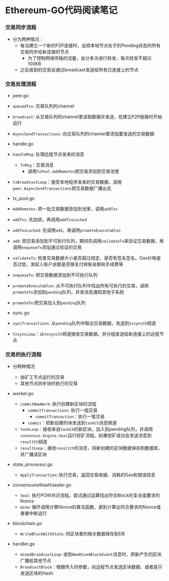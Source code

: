 # Ethereum-GO代码阅读笔记

### 交易同步流程
* 分为两种情况：
  * 每当建立一个新的P2P连接时，会把本地节点处于的Pending状态的所有交易同步给新连接的节点
    * 为了控制网络传输的流量，会分多次进行转发，每次转发不超过100KB
  * 之后收到的交易会通过broadcast发送给所有已连接上的节点

### 交易处理流程
* peer.go 
 * `queuedTxs`: 交易队列的channel
 * `broadcast`: 从交易队列的channel里读取数据并发送，在建立P2P链接时开始运行
 * `AsyncSendTransactions`: 向交易队列的channel里添加要发送的交易数据

* handle.go
 * `handleMsg`: 处理远程节点发来的消息
   * `TxMsg`：交易消息
     * 调用`TxPool.AddRemotes`把交易添加到交易池里
 * `txBroadcastLoop`：接受本地程序发来的交易数据，调用`peer.AsyncSendTransactions`把交易数据广播出去

* tx_pool.go
 * `AddRemotes`: 把一批交易数据添加到池里，调用`addTxs`
 * `addTxs`: 先加锁，再调用`addTxsLocked`
 * `addTxsLocked`: 先调用`add`，再调用`promoteExecutables`
 * `add`: 把交易添加到不可执行队列，期间先调用`validateTx`来验证交易数据，再调用`enqueueTx`添加通过验证的交易
 * `validateTx`: 检查交易数据大小是否超过规定、是否有签名签名、Gas价格是否过低，发起人账户余额是否够支付转账金额和手续费等
 * `enqueueTx`: 把交易数据添加到不可执行队列
 * `promoteExecutables`: 从不可执行队列中找出所有可执行的交易，调用`promoteTx`添加到`pending`队列，并发消息通知其他子系统
 * `promoteTx`:把交易加入到`pending`队列

* sync.go
 * `syncTransactions`: 从`pending`队列中取出交易数据，发送到`txsyncCh`频道
 * `txsyncLoop`：从`txsyncCh`频道接收交易数据，并分组发送给新连接上的远程节点
 
### 交易的执行流程
* 分两种情况
  * 由矿工节点运行的交易
  * 其他节点同步块时执行的交易

* worker.go
  * `commitNewWork`: 执行创建新区块的流程
    * `commitTransactions`: 执行一组交易
      * `commitTransaction`：执行一笔交易
    * `commit`：把新创建的块发送到`taskCh`消息频道
  * `taskLoop`：接收来自`taskCh`的新区块，加入到pending队列，并调用`consensus.Engine.Seal`运行挖矿流程，如果挖矿成功会发送消息到`resultCh`频道
  * `resultLoop`：接收`resultCh`的消息，将新创建的区块数据保存到数据库，并广播该区块

* state_processor.go
  * `ApplyTransaction`: 执行交易，返回交易收据、消耗的Gas和错误信息

* consensus\ethash\sealer.go
  * `Seal`: 执行POW共识流程，尝试通过运算找出符合Block的复杂度要求的Nonce
  * `mine`: 循环调用计算Nonce的算法函数，直到计算出符合要求的Nonce或者被中断运行

* blockchain.go
  * `WriteBlockWithState`: 将区块里的相关数据保存到DB

* handler.go
  * `minedBroadcastLoop`: 收到`NewMinedBlockEvent`消息时，把新产生的区块广播给其他节点
  * `BroadcastBlock`：根据传入的参数，向远程节点发送区块数据，或者是只发送区块的Hash